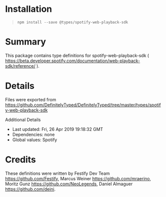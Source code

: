 # Installation
> `npm install --save @types/spotify-web-playback-sdk`

# Summary
This package contains type definitions for spotify-web-playback-sdk ( https://beta.developer.spotify.com/documentation/web-playback-sdk/reference/ ).

# Details
Files were exported from https://github.com/DefinitelyTyped/DefinitelyTyped/tree/master/types/spotify-web-playback-sdk

Additional Details
 * Last updated: Fri, 26 Apr 2019 19:18:32 GMT
 * Dependencies: none
 * Global values: Spotify

# Credits
These definitions were written by Festify Dev Team <https://github.com/Festify>, Marcus Weiner <https://github.com/mraerino>, Moritz Gunz <https://github.com/NeoLegends>, Daniel Almaguer <https://github.com/deini>.
